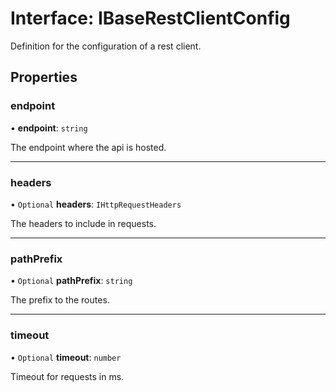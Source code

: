 # Interface: IBaseRestClientConfig

Definition for the configuration of a rest client.

## Properties

### endpoint

• **endpoint**: `string`

The endpoint where the api is hosted.

___

### headers

• `Optional` **headers**: `IHttpRequestHeaders`

The headers to include in requests.

___

### pathPrefix

• `Optional` **pathPrefix**: `string`

The prefix to the routes.

___

### timeout

• `Optional` **timeout**: `number`

Timeout for requests in ms.
